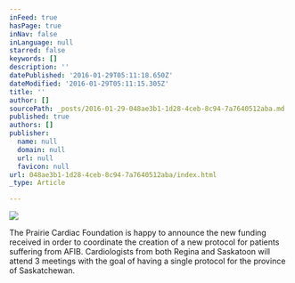 ```yaml
---
inFeed: true
hasPage: true
inNav: false
inLanguage: null
starred: false
keywords: []
description: ''
datePublished: '2016-01-29T05:11:18.650Z'
dateModified: '2016-01-29T05:11:15.305Z'
title: ''
author: []
sourcePath: _posts/2016-01-29-048ae3b1-1d28-4ceb-8c94-7a7640512aba.md
published: true
authors: []
publisher:
  name: null
  domain: null
  url: null
  favicon: null
url: 048ae3b1-1d28-4ceb-8c94-7a7640512aba/index.html
_type: Article

---
```

![](https://the-grid-user-content.s3-us-west-2.amazonaws.com/b9a54340-f0fa-4bde-aa22-d949fa6d6c61.png)

The Prairie Cardiac Foundation is happy to announce the new funding received in order to coordinate  the creation of a new protocol for patients suffering from AFIB.   Cardiologists from both Regina and Saskatoon will attend 3 meetings with the goal of having a single protocol for the province of Saskatchewan.